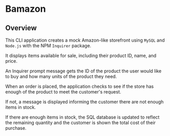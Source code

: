 # Bamazon

## Overview

This CLI application creates a mock Amazon-like storefront using `MySQL` and `Node.js` with the NPM `Inquirer` package.

It displays items available for sale, including their product ID, name, and price.

An Inquirer prompt message gets the ID of the product the user would like to buy and how many units of the product they need.

When an order is placed, the application checks to see if the store has enough of the product to meet the customer's request.

If not, a message is displayed informing the customer there are not enough items in stock.

If there are enough items in stock, the SQL database is updated to reflect the remaining quantity and the customer is shown the total cost of their purchase.